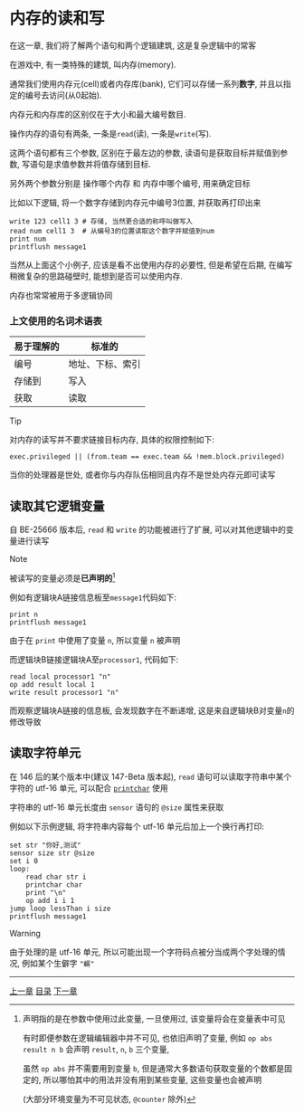 # 内存的读和写
在这一章, 我们将了解两个语句和两个逻辑建筑, 这是复杂逻辑中的常客

在游戏中, 有一类特殊的建筑, 叫内存(memory).

通常我们使用内存元(cell)或者内存库(bank), 它们可以存储一系列**数字**,
并且以指定的编号去访问(从0起始).

内存元和内存库的区别仅在于大小和最大编号数目.

操作内存的语句有两条, 一条是`read`(读), 一条是`write`(写).

这两个语句都有三个参数, 区别在于最左边的参数,
读语句是获取目标并赋值到参数, 写语句是求值参数并将值存储到目标.

另外两个参数分别是 操作哪个内存 和 内存中哪个编号, 用来确定目标

比如以下逻辑, 将一个数字存储到内存元中编号3位置, 并获取再打印出来

```gas
write 123 cell1 3 # 存储, 当然更合适的称呼叫做写入
read num cell1 3  # 从编号3的位置读取这个数字并赋值到num
print num
printflush message1
```

当然从上面这个小例子, 应该是看不出使用内存的必要性,
但是希望在后期, 在编写稍微复杂的思路碰壁时, 能想到是否可以使用内存.

内存也常常被用于多逻辑协同

### 上文使用的名词术语表
| 易于理解的 | 标准的           |
| ---        | ---              |
| 编号       | 地址、下标、索引 |
| 存储到     | 写入             |
| 获取       | 读取             |

> [!TIP]
> 对内存的读写并不要求链接目标内存, 具体的权限控制如下:
>
> `exec.privileged || (from.team == exec.team && !mem.block.privileged)`
>
> 当你的处理器是世处, 或者你与内存队伍相同且内存不是世处内存元即可读写


读取其它逻辑变量
-------------------------------------------------------------------------------
自 BE-25666 版本后, `read` 和 `write` 的功能被进行了扩展,
可以对其他逻辑中的变量进行读写

> [!NOTE]
> 被读写的变量必须是**已声明的**[^1]

例如有逻辑块A链接信息板至`message1`代码如下:
```gas
print n
printflush message1
```
由于在 `print` 中使用了变量 `n`, 所以变量 `n` 被声明

而逻辑块B链接逻辑块A至`processor1`, 代码如下:
```gas
read local processor1 "n"
op add result local 1
write result processor1 "n"
```

而观察逻辑块A链接的信息板, 会发现数字在不断递增,
这是来自逻辑块B对变量`n`的修改导致


[^1]: 声明指的是在参数中使用过此变量, 一旦使用过, 该变量将会在变量表中可见

      有时即便参数在逻辑编辑器中并不可见, 也依旧声明了变量,
      例如 `op abs result n b` 会声明 `result`, `n`, `b` 三个变量,

      虽然 `op abs` 并不需要用到变量 `b`,
      但是通常大多数语句获取变量的个数都是固定的,
      所以哪怕其中的用法并没有用到某些变量, 这些变量也会被声明

      (大部分环境变量为不可见状态, `@counter` 除外)


读取字符单元
-------------------------------------------------------------------------------
在 146 后的某个版本中(建议 147-Beta 版本起),
`read` 语句可以读取字符串中某个字符的 utf-16 单元,
可以配合 [`printchar`](./07-print-and-draw.md#打印字符) 使用

字符串的 utf-16 单元长度由 `sensor` 语句的 `@size` 属性来获取

例如以下示例逻辑, 将字符串内容每个 utf-16 单元后加上一个换行再打印:

```gas
set str "你好,测试"
sensor size str @size
set i 0
loop:
    read char str i
    printchar char
    print "\n"
    op add i i 1
jump loop lessThan i size
printflush message1
```

> [!WARNING]
> 由于处理的是 utf-16 单元, 所以可能出现一个字符码点被分当成两个字处理的情况,
> 例如某个生僻字 `"𪙛"`


---
[上一章](./10-control.md)
[目录](./README.md)
[下一章](./12-other-control-flow.md)
